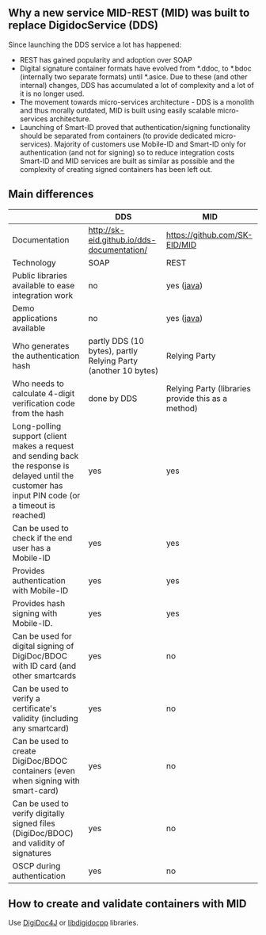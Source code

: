 ## Why a new service MID-REST (MID) was built to replace DigidocService (DDS)

Since launching the DDS service a lot has happened:

* REST has gained popularity and adoption over SOAP
* Digital signature container formats have evolved from *.ddoc, to *.bdoc (internally two separate formats) until *.asice. Due to these (and other internal) changes, DDS has accumulated a lot of complexity and a lot of it is no longer used.
* The movement towards micro-services architecture - DDS is a monolith and thus morally outdated, MID is built using easily scalable micro-services architecture.
* Launching of Smart-ID proved that authentication/signing functionality should be separated from containers (to provide dedicated micro-services). Majority of customers use Mobile-ID and Smart-ID only for authentication (and not for signing) so to reduce integration costs Smart-ID and MID services are built as similar as possible and the complexity of creating signed containers has been left out.

## Main differences

|               | DDS | MID |
| ---           | --- | --- |
| Documentation | http://sk-eid.github.io/dds-documentation/ | https://github.com/SK-EID/MID |
| Technology                                          | SOAP | REST
| Public libraries available to ease integration work | no | yes ([java](https://github.com/SK-EID/mid-rest-java-client)) |
| Demo applications available                         | no | yes ([java](https://github.com/SK-EID/mid-rest-java-demo)) | 
| Who generates the authentication hash               | partly DDS (10 bytes), partly Relying Party (another 10 bytes) | Relying Party |
| Who needs to calculate 4-digit verification code from the hash | done by DDS | Relying Party (libraries provide this as a method) | 
| Long-polling support (client makes a request and sending back the response is delayed until the customer has input PIN code (or a timeout is reached) | yes | yes | 
| Can be used to check if the end user has a Mobile-ID | yes | yes | 
| Provides authentication with Mobile-ID | yes | yes | 
| Provides hash signing with Mobile-ID.  | yes | yes | 
| Can be used for digital signing of DigiDoc/BDOC with ID card (and other smartcards | yes | no | 
| Can be used to verify a certificate's validity (including any smartcard) | yes | no | 
| Can be used to create DigiDoc/BDOC containers (even when signing with smart-card) | yes | no | 
| Can be used to verify digitally signed files (DigiDoc/BDOC) and validity of signatures | yes | no | 
| OSCP during authentication | yes | no | 

## How to create and validate containers with MID

Use [DigiDoc4J](https://github.com/open-eid/digidoc4j) or [libdigidocpp](https://github.com/open-eid/libdigidocpp) libraries.